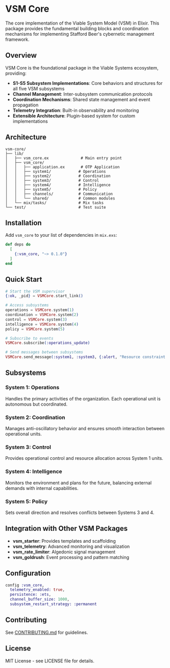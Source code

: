 # VSM Core

The core implementation of the Viable System Model (VSM) in Elixir. This package provides the fundamental building blocks and coordination mechanisms for implementing Stafford Beer's cybernetic management framework.

## Overview

VSM Core is the foundational package in the Viable Systems ecosystem, providing:

- **S1-S5 Subsystem Implementations**: Core behaviors and structures for all five VSM subsystems
- **Channel Management**: Inter-subsystem communication protocols
- **Coordination Mechanisms**: Shared state management and event propagation
- **Telemetry Integration**: Built-in observability and monitoring
- **Extensible Architecture**: Plugin-based system for custom implementations

## Architecture

```
vsm-core/
├── lib/
│   ├── vsm_core.ex              # Main entry point
│   ├── vsm_core/
│   │   ├── application.ex       # OTP Application
│   │   ├── system1/            # Operations
│   │   ├── system2/            # Coordination
│   │   ├── system3/            # Control
│   │   ├── system4/            # Intelligence
│   │   ├── system5/            # Policy
│   │   ├── channels/           # Communication
│   │   └── shared/             # Common modules
│   └── mix/tasks/              # Mix tasks
└── test/                       # Test suite
```

## Installation

Add `vsm_core` to your list of dependencies in `mix.exs`:

```elixir
def deps do
  [
    {:vsm_core, "~> 0.1.0"}
  ]
end
```

## Quick Start

```elixir
# Start the VSM supervisor
{:ok, _pid} = VSMCore.start_link()

# Access subsystems
operations = VSMCore.system(1)
coordination = VSMCore.system(2)
control = VSMCore.system(3)
intelligence = VSMCore.system(4)
policy = VSMCore.system(5)

# Subscribe to events
VSMCore.subscribe(:operations_update)

# Send messages between subsystems
VSMCore.send_message(:system1, :system3, {:alert, "Resource constraint detected"})
```

## Subsystems

### System 1: Operations
Handles the primary activities of the organization. Each operational unit is autonomous but coordinated.

### System 2: Coordination
Manages anti-oscillatory behavior and ensures smooth interaction between operational units.

### System 3: Control
Provides operational control and resource allocation across System 1 units.

### System 4: Intelligence
Monitors the environment and plans for the future, balancing external demands with internal capabilities.

### System 5: Policy
Sets overall direction and resolves conflicts between Systems 3 and 4.

## Integration with Other VSM Packages

- **vsm_starter**: Provides templates and scaffolding
- **vsm_telemetry**: Advanced monitoring and visualization
- **vsm_rate_limiter**: Algedonic signal management
- **vsm_goldrush**: Event processing and pattern matching

## Configuration

```elixir
config :vsm_core,
  telemetry_enabled: true,
  persistence: :ets,
  channel_buffer_size: 1000,
  subsystem_restart_strategy: :permanent
```

## Contributing

See [CONTRIBUTING.md](../vsm-docs/CONTRIBUTING.md) for guidelines.

## License

MIT License - see LICENSE file for details.